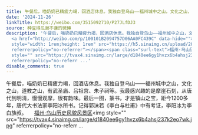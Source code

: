 ```yaml
---
title: 午餐后，喵奶奶已精疲力竭，回酒店休息。我独自登乌山——福州城中之山，文化之山，道教之山，有武圣庙、吕祖宫、朱子祠等。我最感兴趣的是摩崖石刻，从唐代到明...
date: '2024-11-26'
linkTitle: https://weibo.com/3515092710/P27JLfDJ3
source: 种豆得瓜谢不谦的微博
description: '午餐后，喵奶奶已精疲力竭，回酒店休息。我独自登乌山——福州城中之山，文化之山，道教之山，有武圣庙、吕祖宫、朱子祠等。我最感兴趣的是摩崖石刻，从唐代到明清，慢慢观摩，很有韵味。最后一图，篆书，才是镇山之宝，距今1200多年，唐代大书法家李阳冰所书。记得郭沫若《李白与杜甫》中有考证，李阳冰为李白族叔。
  <a href="http://weibo.com/p/100101B2094757D06AA0FC439C" data-hide=""><span class="url-icon"><img
  style="width: 1rem;height: 1rem" src="https://h5.sinaimg.cn/upload/2015/09/25/3/timeline_card_small_location_default.png"
  referrerpolicy="no-referrer"></span><span class="surl-text">福州·乌山历史风貌风景区</span></a><img
  style="" src="https://tvax4.sinaimg.cn/large/d1840ee6gy1hvzx6b4ahsj237k2eo7wk.jpg"
  referrerpolicy="no-referr ...'
disable_comments: true
---
```

午餐后，喵奶奶已精疲力竭，回酒店休息。我独自登乌山——福州城中之山，文化之山，道教之山，有武圣庙、吕祖宫、朱子祠等。我最感兴趣的是摩崖石刻，从唐代到明清，慢慢观摩，很有韵味。最后一图，篆书，才是镇山之宝，距今1200多年，唐代大书法家李阳冰所书。记得郭沫若《李白与杜甫》中有考证，李阳冰为李白族叔。 <a href="http://weibo.com/p/100101B2094757D06AA0FC439C" data-hide=""><span class="url-icon"><img style="width: 1rem;height: 1rem" src="https://h5.sinaimg.cn/upload/2015/09/25/3/timeline_card_small_location_default.png" referrerpolicy="no-referrer"></span><span class="surl-text">福州·乌山历史风貌风景区</span></a><img style="" src="https://tvax4.sinaimg.cn/large/d1840ee6gy1hvzx6b4ahsj237k2eo7wk.jpg" referrerpolicy="no-referr ...